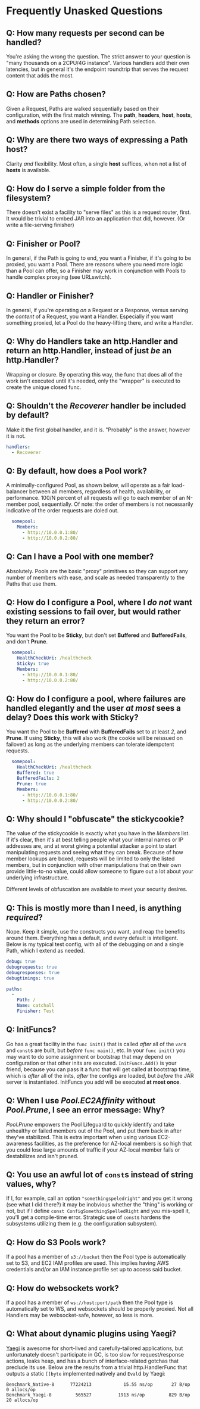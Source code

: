 # Frequently Unasked Questions

## Q: How many requests per second can be handled?

You're asking the wrong the question. The strict answer to your question is "many thousands on a 2CPU/4G instance". Various handlers add their own latencies, but in general it's the endpoint roundtrip that serves the request content that adds the most.

## Q: How are Paths chosen?

Given a Request, Paths are walked sequentially based on their configuration, with the first match winning. The **path**, **headers**, **host**, **hosts**, and **methods** options are used in determining Path selection.

## Q: Why are there two ways of expressing a Path host?

Clarity *and* flexibility. Most often, a single **host** suffices, when not a list of **hosts** is available.

## Q: How do I serve a simple folder from the filesystem?

There doesn't exist a facility to "serve files" as this is a request router, first. It would be trivial to embed JAR into an application that did, however. (Or write a file-serving finisher)

## Q: Finisher or Pool?

In general, if the Path is going to end, you want a Finisher, if it's going to be proxied, you want a Pool. There are reasons where you need more logic than a Pool can offer, so a Finisher may work in conjunction with Pools to handle complex proxying (see URLswitch).

## Q: Handler or Finisher?

In general, if you're operating *on* a Request or a Response, versus serving the *content* of a Request, you want a Handler. Especially if you want something proxied, let a Pool do the heavy-lifting there, and write a Handler.

## Q: Why do Handlers take an http.Handler and return an http.Handler, instead of just *be* an http.Handler?

Wrapping or closure. By operating this way, the func that does all of the work isn't executed until it's needed, only the "wrapper" is executed to create the unique closed func.

## Q: Shouldn't the *Recoverer* handler be included by default?

Make it the first global handler, and it is. "Probably" is the answer, however it is not.

```yaml
handlers:
  - Recoverer
```

## Q: By default, how does a Pool work?

A minimally-configured Pool, as shown below, will operate as a fair load-balancer between all members, regardless of health, availability, or performance. 100/N percent of all requests will go to each member of an N-member pool, sequentially. Of note: the order of members is not necessarily indicative of the order requests are doled out.

```yaml
  somepool:
    Members:
      - http://10.0.0.1:80/
      - http://10.0.0.2:80/
```

## Q: Can I have a Pool with one member?

Absolutely. Pools are the basic "proxy" primitives so they can support any number of members with ease, and scale as needed transparently to the Paths that use them.

## Q: How do I configure a Pool, where I *do not* want existing sessions to fail over, but would rather they return an error?

You want the Pool to be **Sticky**, but don't set **Buffered** and **BufferedFails**, and don't **Prune**.

```yaml
  somepool:
    HealthCheckUri: /healthcheck
    Sticky: true
    Members:
      - http://10.0.0.1:80/
      - http://10.0.0.2:80/
```

## Q: How do I configure a pool, where failures are handled elegantly and the user *at most* sees a delay? Does this work with Sticky?

You want the Pool to be **Buffered** with **BufferedFails** set to at least *2*, and **Prune**. If using **Sticky**, this will also work (the cookie will be reissued on failover) as long as the underlying members can tolerate idempotent requests.

```yaml
  somepool:
    HealthCheckUri: /healthcheck
    Buffered: true
    BufferedFails: 2
    Prune: true
    Members:
      - http://10.0.0.1:80/
      - http://10.0.0.2:80/
```

## Q: Why should I "obfuscate" the stickycookie?

The value of the stickycookie is exactly what you have in the *Members* list. If it's clear, then it's at best telling people what your internal names or IP
addresses are, and at worst giving a potential attacker a point to start manipulating requests and seeing what they can break. Because of how member lookups are
boxed, requests will be limited to only the listed members, but in conjunction with other manipulations that on their own provide little-to-no value, could allow
someone to figure out a lot about your underlying infrastructure.

Different levels of obfuscation are available to meet your security desires.

## Q: This is mostly more than I need, is anything *required*?

Nope. Keep it simple, use the constructs you want, and reap the benefits around them. Everything has a default, and every default is intelligent. Below is my typical test config, with all of the debugging on and a single Path, which I extend as needed.

```yaml
debug: true
debugrequests: true
debugresponses: true
debugtimings: true

paths:
  -
    Path: /
    Name: catchall
    Finisher: Test
```

## Q: InitFuncs?

Go has a great facility in the ``func init()`` that is called *after* all of the ``var``s and ``const``s are built, but *before* ``func main()``, etc. In your ``func init()`` you may want to do some assignment or bootstrap that may depend on configuration or that other inits are executed. ``InitFuncs.Add()`` is your friend, because you can pass it a func that will get called at bootstrap time, which is *after* all of the inits, *after* the configs are loaded, but *before* the JAR server is instantiated. InitFuncs you add will be executed **at most once**.

## Q: When I use *Pool.EC2Affinity* without *Pool.Prune*, I see an error message: Why?

*Pool.Prune* empowers the Pool Lifeguard to quickly identify and take unhealthy or failed members out of the Pool, and put them back in after they've stabilized. This is extra important when using various EC2-awareness facilities, as the preference for AZ-local members is so high that you could lose large amounts of traffic if your AZ-local member fails or destabilizes and isn't pruned.

## Q: You use an awful lot of ``const``s instead of string values, why?

If I, for example, call an option ``"somethingspeledright"`` and you get it wrong (see what I did there?) it may be inobvious whether the "thing" is working or not, but if I define ``const ConfigSomethingSpelledRight`` and *you* mis-spell it, you'll get a compile-time error. Strategic use of ``const``s hardens the subsystems utilizing them (e.g. the configuration subsystem).

## Q: How do S3 Pools work?

If a pool has a member of ``s3://bucket`` then the Pool type is automatically set to S3, and EC2 IAM profiles are used. This implies having AWS credentials and/or an IAM instance profile set up to access said bucket.

## Q: How do websockets work?

If a pool has a member of ``ws://host:port/path`` then the Pool type is automatically set to WS, and websockets should be properly proxied. Not all Handlers may be websocket-safe, however, so less is more.

## Q: What about dynamic plugins using Yaegi?

[Yaegi](https://github.com/traefik/yaegi) is awesome for short-lived and carefully-tailored applications, but unfortunately doesn't participate in GC, is too slow for request/response actions, leaks heap, and has a bunch of interface-related gotchas that preclude its use. Below are the results from a trivial http.HandlerFunc that outputs a static `[]byte` implemented natively and `Eval`d by Yaegi:

```
Benchmark_Native-8   	77224213	        15.55 ns/op	      27 B/op	       0 allocs/op
Benchmark_Yaegi-8    	  565527	      1913 ns/op	     829 B/op	      20 allocs/op
```
